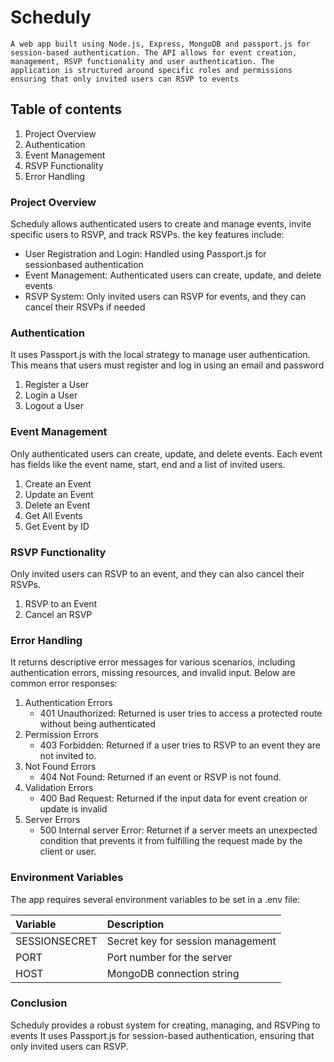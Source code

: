 # Scheduly
``A web app built using Node.js, Express, MongoDB and passport.js for session-based authentication.
The API allows for event creation, management, RSVP functionality and user authentication.
The application is structured around specific roles and permissions ensuring that only invited users
can RSVP to events``

## Table of contents

1. Project Overview
2. Authentication
3. Event Management
4. RSVP Functionality
5. Error Handling

### Project Overview

Scheduly allows authenticated users to  create and manage events, invite specific
users to RSVP, and track RSVPs. the key features include:
* User Registration and Login: Handled using Passport.js for sessionbased authentication
* Event Management: Authenticated users can create, update, and delete events
* RSVP System: Only invited users can RSVP for events, and they can cancel their RSVPs if needed

### Authentication

It uses Passport.js with the local strategy to manage user authentication.
This means that users must register and log in using an email and password
1. Register a User
2. Login a User
3. Logout a User

### Event Management

Only authenticated users can create, update, and delete events. Each event has
fields like the event name, start, end and a list of invited users.
1. Create an Event
2. Update an Event
3. Delete an Event
4. Get All Events
5. Get Event by ID

### RSVP Functionality

Only invited users can RSVP to an event, and they can also cancel their RSVPs.
1. RSVP to an Event
2. Cancel an RSVP

### Error Handling

It returns descriptive error messages for various scenarios, including
authentication errors, missing resources, and invalid input. Below are common 
error responses:
1. Authentication Errors
   * 401 Unauthorized: Returned is user tries to access a protected route without being authenticated
2. Permission Errors
   * 403 Forbidden: Returned if a user tries to RSVP to an event they are not invited to.
3. Not Found Errors
   * 404 Not Found: Returned if an event or RSVP is not found.
4. Validation Errors
   * 400 Bad Request: Returned if the input data for event creation or update is invalid
5. Server Errors
   * 500 Internal server Error: Returnet if a server meets an unexpected condition
     that prevents it from fulfilling the request made by the client or user.

### Environment Variables

The app requires several environment variables to be set in a .env file:

| Variable| Description |
|:-|:-|
| SESSIONSECRET | Secret key for session management |
| PORT | Port number for the server |
| HOST | MongoDB connection string |

### Conclusion
Scheduly provides a robust system for creating, managing, and RSVPing to events
It uses Passport.js for session-based authentication, ensuring that only invited users
can RSVP.
